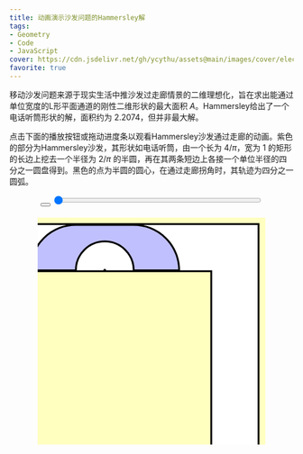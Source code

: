 ```yaml
---
title: 动画演示沙发问题的Hammersley解
tags: 
- Geometry
- Code
- JavaScript
cover: https://cdn.jsdelivr.net/gh/ycythu/assets@main/images/cover/electric field.jpg
favorite: true
---
```

移动沙发问题来源于现实生活中推沙发过走廊情景的二维理想化，旨在求出能通过单位宽度的L形平面通道的刚性二维形状的最大面积 $A$。Hammersley给出了一个电话听筒形状的解，面积约为 $2.2074$，但并非最大解。
<!--more-->

<style>
	svg {
      background-color: #ffffc0;
    }
    input[type=range] {
      width: calc(80% - 35px);
    }
</style>

点击下面的播放按钮或拖动进度条以观看Hammersley沙发通过走廊的动画。紫色的部分为Hammersley沙发，其形状如电话听筒，由一个长为 $4/\pi$，宽为 $1$ 的矩形的长边上挖去一个半径为 $2/\pi$ 的半圆，再在其两条短边上各接一个单位半径的四分之一圆盘得到。黑色的点为半圆的圆心，在通过走廊拐角时，其轨迹为四分之一圆弧。

<div style="text-align: center; margin-bottom: 20px;">
    <button id="playPauseBtn" class="button button--secondary button--circle"><i class="fa-solid fa-play" style="margin-left: 2px;"></i></button>
	<input type="range" id="progressBar" min="0.02" max="0.98" step="0.001" value="0.02">
</div>
<div style="text-align: center;">
	<svg id="svgCanvas" width="80%" height="80%" viewBox="16 -16 500 500">
	    <path d="M 0 0 L 0 100 L 400 100 L 400 500 L 500 500 L 500 0 L 0 0" fill="none" stroke="#000" stroke-width="8"/>
	    <path d="M 0 0 L 0 100 L 400 100 L 400 500 L 500 500 L 500 0 L 0 0" fill="#fff" stroke="none" />
	    <path d="M 0 100 L 100 100 A 63.662 63.662 0 0 1 227.324 100 L 327.324 100 A 100 100 0 0 0 227.324 0 L 100 0 A 100 100 0 0 0 0 100" id="sofa" fill="#c0c0fe" stroke="#000" stroke-width="4" />
	    <circle id="center" cx="163.662" cy="100" r="3" fill="#000"/>
	</svg>
</div>


<script>
    const sofa = document.getElementById("sofa");
    const center = document.getElementById("center");
    const fourOverPi = 4 / Math.PI;
    const twoOverPi  = 2 / Math.PI;
    const progressBar = document.getElementById('progressBar');
    const playPauseBtn = document.getElementById('playPauseBtn');
    var playing = false;
    var direction = 1;
    var interval;
    function deg2rad(deg) {
      return deg * Math.PI / 180;
    }
    function updateSofa(t) {
        if (t <= 0.15) {
            var dist_x = (500 - 100 * (2 + fourOverPi)) * t / 0.15;
            sofa.setAttribute("transform", `translate(${dist_x},0)`);
            center.setAttribute("transform", `translate(${dist_x},0)`);
        }
        else if (t <= 0.85) {
            var theta_deg = 90 * (t - 0.15) / 0.70;
            var theta = deg2rad(theta_deg);
            var dist = 500 - 100 * (2 + fourOverPi);
            var half_width = 500 - 100 * (1 + twoOverPi);
            var dist_x = (1-Math.cos(theta)) * 100 * twoOverPi;
            var dist_y = (Math.sin(theta)) * 100 * twoOverPi;
            sofa.setAttribute("transform", `rotate(${theta_deg} ${half_width+dist_x} ${100+dist_y}) translate(${dist+dist_x},${dist_y})`);
            center.setAttribute("transform", `translate(${dist+dist_x},${dist_y})`);
        } else {
            var dist_x = 500 - 100 * (2 + twoOverPi);
            var rot_y = 100 * (1 + twoOverPi);
            var dist_y = (500 - 100 * (2 + fourOverPi)) * (t-0.85) / 0.15;
            sofa.setAttribute("transform", `rotate(90 400 ${rot_y}) translate(${dist_x},${100 * twoOverPi}) translate(${dist_y},0)`);
            center.setAttribute("transform", `translate(${dist_x},${dist_y + 100 * twoOverPi})`);
        }
    }
    function updateProgressBar() {
        var currentValue = parseFloat(progressBar.value);
        var newValue = currentValue + direction * 0.001;
        if (newValue >= parseFloat(progressBar.max) || newValue <= parseFloat(progressBar.min)) {
            direction *= -1;
        }
        progressBar.value = newValue.toFixed(3);
        updateSofa(progressBar.value);
    }
    updateSofa(0.02);
    progressBar.addEventListener('input', function() {
      const t = parseFloat(this.value);
      updateSofa(t);
    });
    playPauseBtn.addEventListener('click', function() {
    if (playing) {
      clearInterval(interval);
      playPauseBtn.innerHTML = '<i class="fa-solid fa-play" style="margin-left: 2px;"></i>';
    } else {
      interval = setInterval(updateProgressBar, 10);
      playPauseBtn.innerHTML = '<i class="fa-solid fa-pause"></i>';
    }
    playing = !playing;
  });
</script>